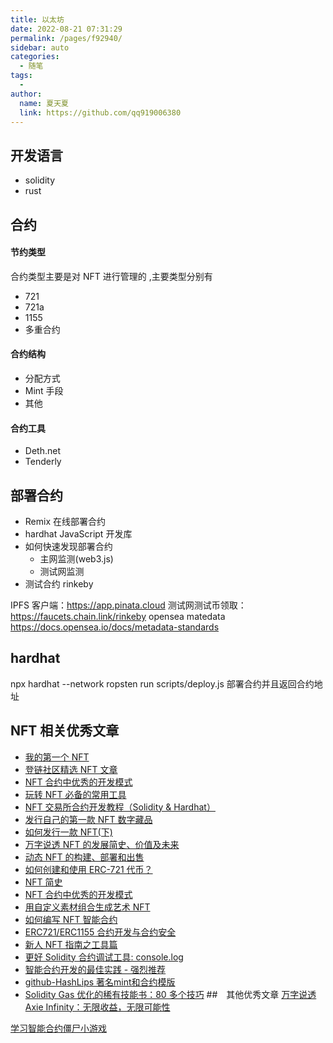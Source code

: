 ```yaml
---
title: 以太坊
date: 2022-08-21 07:31:29
permalink: /pages/f92940/
sidebar: auto
categories:
  - 随笔
tags:
  -
author:
  name: 夏天夏
  link: https://github.com/qq919006380
---
```


## 开发语言

- solidity
- rust

## 合约

#### 节约类型

合约类型主要是对 NFT 进行管理的 ,主要类型分别有

- 721
- 721a
- 1155
- 多重合约

#### 合约结构

- 分配方式
- Mint 手段
- 其他

#### 合约工具

- Deth.net
- Tenderly

## 部署合约

- Remix 在线部署合约
- hardhat JavaScript 开发库
- 如何快速发现部署合约
  - 主网监测(web3.js)
  - 测试网监测
- 测试合约 rinkeby

IPFS 客户端：https://app.pinata.cloud
测试网测试币领取：https://faucets.chain.link/rinkeby
opensea matedata https://docs.opensea.io/docs/metadata-standards

## hardhat

npx hardhat --network ropsten run scripts/deploy.js 部署合约并且返回合约地址

## NFT 相关优秀文章

- [我的第一个 NFT](https://myfirstnft.info/)
- [登链社区精选 NFT 文章](https://learnblockchain.cn/categories/nft?page=2)
- [NFT 合约中优秀的开发模式](https://learnblockchain.cn/article/4339)
- [玩转 NFT 必备的常用工具](https://learnblockchain.cn/article/4100)
- [NFT 交易所合约开发教程（Solidity & Hardhat）](https://learnblockchain.cn/article/4410)
- [发行自己的第一款 NFT 数字藏品](https://learnblockchain.cn/article/4102)
- [如何发行一款 NFT(下)](https://learnblockchain.cn/article/3993)
- [万字说透 NFT 的发展简史、价值及未来](https://learnblockchain.cn/article/3010)
- [动态 NFT 的构建、部署和出售](https://learnblockchain.cn/article/2130)
- [如何创建和使用 ERC-721 代币？](https://learnblockchain.cn/article/2077)
- [NFT 简史](https://learnblockchain.cn/article/1780)
- [NFT 合约中优秀的开发模式](https://learnblockchain.cn/article/4339)
- [用自定义素材组合生成艺术 NFT](https://learnblockchain.cn/article/4549)
- [如何编写 NFT 智能合约](https://learnblockchain.cn/article/4533)
- [ERC721/ERC1155 合约开发与合约安全](https://learnblockchain.cn/article/4163)
- [新人 NFT 指南之工具篇](https://mirror.xyz/snapfingersdao.eth/oigH-LQQIfnEYStFYcWgGCaOBE0ATYNs88KjwUk5oNg)
- [更好 Solidity 合约调试工具: console.log](https://learnblockchain.cn/article/1371)
- [智能合约开发的最佳实践 - 强烈推荐](https://learnblockchain.cn/article/1717)
- [github-HashLips 著名mint和合约模版](https://github.com/HashLips)
- [Solidity Gas 优化的稀有技能书：80 多个技巧](https://www.rareskills.io/zh/post/gas-optimization-zh)
##　其他优秀文章
[万字说透 Axie Infinity：无限收益，无限可能性](https://mp.weixin.qq.com/s?__biz=MzU2MDE2MDU3Mg==&mid=2247506016&idx=1&sn=19030ac6372ebddced27d93d1aa39d61&scene=21#wechat_redirect)

[学习智能合约僵尸小游戏](https://cryptozombies.io/zh/)
